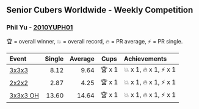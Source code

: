 ## Senior Cubers Worldwide - Weekly Competition
### Phil Yu - [2010YUPH01](https://www.worldcubeassociation.org/persons/2010YUPH01)

🏆 = overall winner, 💥 = overall record, 🔥 = PR average, ⚡ = PR single.

| Event | Single | Average | Cups | Achievements|
| :-- | --: | --: | :--: | :-- |
| [3x3x3](phil_yu/333.md) | 8.12 | 9.64 | <span style="white-space: nowrap">🏆 x 1</span> | <span style="white-space: nowrap">💥 x 1, 🔥 x 1, ⚡ x 1</span> |
| [2x2x2](phil_yu/222.md) | 2.87 | 4.25 | <span style="white-space: nowrap">🏆 x 1</span> | <span style="white-space: nowrap">💥 x 1, 🔥 x 1, ⚡ x 1</span> |
| [3x3x3 OH](phil_yu/333oh.md) | 13.60 | 14.64 | <span style="white-space: nowrap">🏆 x 1</span> | <span style="white-space: nowrap">💥 x 1, 🔥 x 1, ⚡ x 1</span> |

<!-- Global site tag (gtag.js) - Google Analytics -->
<script async src="https://www.googletagmanager.com/gtag/js?id=UA-86348435-3"></script>
<script>window.dataLayer = window.dataLayer || []; function gtag() {dataLayer.push(arguments);} gtag('js', new Date()); gtag('config', 'UA-86348435-3');</script>
